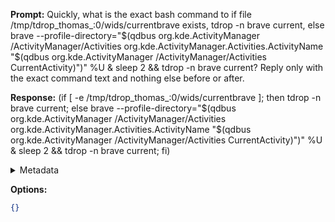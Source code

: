 **Prompt:**
Quickly, what is the exact bash command to if file /tmp/tdrop_thomas_:0/wids/currentbrave exists, tdrop -n brave current, else brave --profile-directory="$(qdbus org.kde.ActivityManager /ActivityManager/Activities org.kde.ActivityManager.Activities.ActivityName "$(qdbus org.kde.ActivityManager /ActivityManager/Activities CurrentActivity)")" %U & sleep 2 && tdrop -n brave current?
Reply only with the exact command text and nothing else before or after.

**Response:**
(if [ -e /tmp/tdrop_thomas_:0/wids/currentbrave ]; then tdrop -n brave current; else brave --profile-directory="$(qdbus org.kde.ActivityManager /ActivityManager/Activities org.kde.ActivityManager.Activities.ActivityName "$(qdbus org.kde.ActivityManager /ActivityManager/Activities CurrentActivity)")" %U & sleep 2 && tdrop -n brave current; fi)

<details><summary>Metadata</summary>

- Duration: 2693 ms
- Datetime: 2023-07-25T08:59:42.341898
- Model: gpt-3.5-turbo-0613

</details>

**Options:**
```json
{}
```

